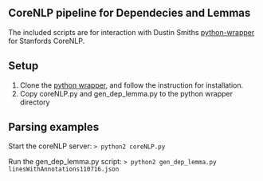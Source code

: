 ## CoreNLP pipeline for Dependecies and Lemmas
The included scripts are for interaction with Dustin Smiths [python-wrapper](https://github.com/dasmith/stanford-corenlp-python) for Stanfords CoreNLP.
## Setup
1. Clone the [python wrapper](https://github.com/dasmith/stanford-corenlp-python), and follow the instruction for installation.
2. Copy coreNLP.py and gen_dep_lemma.py to the python wrapper directory

## Parsing examples
Start the coreNLP server:
``` > python2 coreNLP.py ```

Run the gen_dep_lemma.py script:
``` > python2 gen_dep_lemma.py linesWithAnnotations110716.json ```


